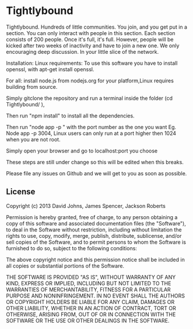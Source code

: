 Tightlybound
============

Tightlybound. Hundreds of little communities.
You join, and you get put in a section. You can only interact with people in this section. 
Each section consists of 200 people. 
Once it's full, it's full. 
However, people will be kicked after two weeks of inactivity and have to join a new one.
We only encouraging deep discussion. 
In your little slice of the network.


Installation:
Linux requirements:
To use this software you have to install openssl, with apt-get install openssl.

For all:
install node.js from nodejs.org for your platform,Linux requires building from source.

Simply gitclone the repository and run a terminal inside the folder (cd Tightlybound/ ),

Then run "npm install" to install all the dependencies.

Then run "node app -p <port>" with the port number as the one you want Eg. Node app -p 3004, Linux users can only run at a port higher then 1024 when you are not root.

Simply open your browser and go to localhost:port you choose

These steps are still under change so this will be edited when this breaks.

Please file any issues on Github and we will get to you as soon as possible.



## License ##
Copyright (c) 2013 David Johns, James Spencer, Jackson Roberts

Permission is hereby granted, free of charge, to any person obtaining a copy of this software and associated documentation files (the "Software"), to deal in the Software without restriction, including without limitation the rights to use, copy, modify, merge, publish, distribute, sublicense, and/or sell copies of the Software, and to permit persons to whom the Software is furnished to do so, subject to the following conditions:

The above copyright notice and this permission notice shall be included in all copies or substantial portions of the Software.

THE SOFTWARE IS PROVIDED "AS IS", WITHOUT WARRANTY OF ANY KIND, EXPRESS OR IMPLIED, INCLUDING BUT NOT LIMITED TO THE WARRANTIES OF MERCHANTABILITY, FITNESS FOR A PARTICULAR PURPOSE AND NONINFRINGEMENT. IN NO EVENT SHALL THE AUTHORS OR COPYRIGHT HOLDERS BE LIABLE FOR ANY CLAIM, DAMAGES OR OTHER LIABILITY, WHETHER IN AN ACTION OF CONTRACT, TORT OR OTHERWISE, ARISING FROM, OUT OF OR IN CONNECTION WITH THE SOFTWARE OR THE USE OR OTHER DEALINGS IN THE SOFTWARE.

